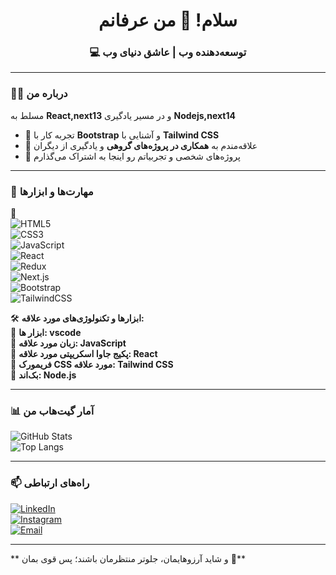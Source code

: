 <h1 align="center">سلام! 👋 من عرفانم</h1>
<h3 align="center">💻 توسعه‌دهنده وب | عاشق دنیای وب</h3>

---

### 👨‍💻 درباره من  
مسلط به **React,next13** و در مسیر یادگیری **Nodejs,next14**  
- 🎨 تجربه کار با **Bootstrap** و آشنایی با **Tailwind CSS**  
- 🤝 علاقه‌مندم به **همکاری در پروژه‌های گروهی** و یادگیری از دیگران   
- 🚀 پروژه‌های شخصی و تجربیاتم رو اینجا به اشتراک می‌گذارم  

---

### 🔧 مهارت‌ها و ابزارها  
📌  
![HTML5](https://img.shields.io/badge/-HTML5-E34F26?style=flat&logo=html5&logoColor=white)  
![CSS3](https://img.shields.io/badge/-CSS3-1572B6?style=flat&logo=css3&logoColor=white)  
![JavaScript](https://img.shields.io/badge/-JavaScript-F7DF1E?style=flat&logo=javascript&logoColor=black)  
![React](https://img.shields.io/badge/-React-61DAFB?style=flat&logo=react&logoColor=black)  
![Redux](https://img.shields.io/badge/-Redux-764ABC?style=flat&logo=redux&logoColor=white)  
![Next.js](https://img.shields.io/badge/-Next.js-000000?style=flat&logo=next.js&logoColor=white)  
![Bootstrap](https://img.shields.io/badge/-Bootstrap-7952B3?style=flat&logo=bootstrap&logoColor=white)  
![TailwindCSS](https://img.shields.io/badge/-TailwindCSS-38B2AC?style=flat&logo=tailwind-css&logoColor=white)  


🛠 **ابزارها و تکنولوژی‌های مورد علاقه:**  
🔹 **ابزار ها: vscode**  
🔹 **زبان مورد علاقه: JavaScript**  
🔹 **پکیج جاوا اسکریپتی مورد علاقه: React**  
🔹 **فریمورک CSS مورد علاقه: Tailwind CSS**  
🔹 **بک‌اند: Node.js**  

---

### 📊 آمار گیت‌هاب من  
![GitHub Stats](https://github-readme-stats.vercel.app/api?username=erfanahmadi&show_icons=true&theme=tokyonight)  
![Top Langs](https://github-readme-stats.vercel.app/api/top-langs/?username=erfanahmadi&layout=compact&theme=tokyonight)  

---

### 📫 راه‌های ارتباطی  
[![LinkedIn](https://img.shields.io/badge/-LinkedIn-0077B5?style=flat&logo=linkedin&logoColor=white)](https://www.linkedin.com/in/erfan-dev)  
[![Instagram](https://img.shields.io/badge/-Instagram-E4405F?style=flat&logo=instagram&logoColor=white)](https://www.instagram.com/erfanahmadi.dev)  
[![Email](https://img.shields.io/badge/-Gmail-D14836?style=flat&logo=gmail&logoColor=white)](mailto:erfan.dev85@gmail.com)  

---

** و شاید آرزوهایمان، جلوتر منتظرمان باشند؛ پس قوی بمان 🌿**
